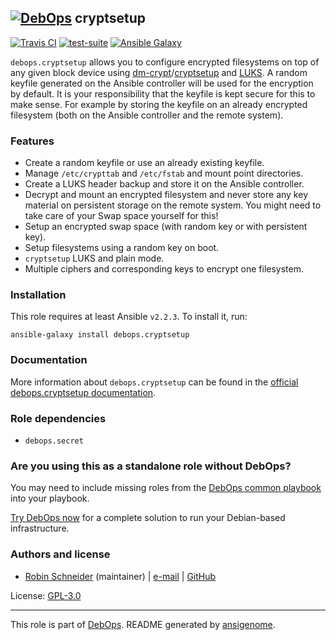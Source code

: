 ## [![DebOps](https://debops.org/images/debops-small.png)](https://debops.org) cryptsetup

<!-- This file was generated by Ansigenome. Do not edit this file directly but
     instead have a look at the files in the ./meta/ directory. -->

[![Travis CI](https://img.shields.io/travis/debops/ansible-cryptsetup.svg?style=flat)](https://travis-ci.org/debops/ansible-cryptsetup)
[![test-suite](https://img.shields.io/badge/test--suite-ansible--cryptsetup-blue.svg?style=flat)](https://github.com/debops/test-suite/tree/master/ansible-cryptsetup/)
[![Ansible Galaxy](https://img.shields.io/badge/galaxy-debops.cryptsetup-660198.svg?style=flat)](https://galaxy.ansible.com/debops/cryptsetup)


`debops.cryptsetup` allows you to configure encrypted filesystems on top of
any given block device using [dm-crypt][]/[cryptsetup][] and [LUKS][].  A random
keyfile generated on the Ansible controller will be used for the encryption by
default.  It is your responsibility that the keyfile is kept secure for this to
make sense.  For example by storing the keyfile on an already encrypted
filesystem (both on the Ansible controller and the remote system).

[LUKS]: https://en.wikipedia.org/wiki/Linux_Unified_Key_Setup
[dm-crypt]: https://en.wikipedia.org/wiki/Dm-crypt
[cryptsetup]: https://gitlab.com/cryptsetup/cryptsetup

### Features

* Create a random keyfile or use an already existing keyfile.
* Manage `/etc/crypttab` and `/etc/fstab` and mount point directories.
* Create a LUKS header backup and store it on the Ansible controller.
* Decrypt and mount an encrypted filesystem and never store any key material on
  persistent storage on the remote system. You might need to take care of your
  Swap space yourself for this!
* Setup an encrypted swap space (with random key or with persistent key).
* Setup filesystems using a random key on boot.
* ``cryptsetup`` LUKS and plain mode.
* Multiple ciphers and corresponding keys to encrypt one filesystem.

### Installation

This role requires at least Ansible `v2.2.3`. To install it, run:

```Shell
ansible-galaxy install debops.cryptsetup
```

### Documentation

More information about `debops.cryptsetup` can be found in the
[official debops.cryptsetup documentation](https://docs.debops.org/en/latest/ansible/roles/ansible-cryptsetup/docs/).


### Role dependencies

- `debops.secret`

### Are you using this as a standalone role without DebOps?

You may need to include missing roles from the [DebOps common
playbook](https://github.com/debops/debops-playbooks/blob/master/playbooks/common.yml)
into your playbook.

[Try DebOps now](https://debops.org/) for a complete solution to run your Debian-based infrastructure.





### Authors and license

- [Robin Schneider](https://docs.debops.org/en/latest/debops-keyring/docs/entities.html#debops-keyring-entity-ypid) (maintainer) | [e-mail](mailto:ypid@riseup.net) | [GitHub](https://github.com/ypid)

License: [GPL-3.0](https://tldrlegal.com/license/gnu-general-public-license-v3-%28gpl-3%29)

***

This role is part of [DebOps](https://debops.org/). README generated by [ansigenome](https://github.com/nickjj/ansigenome/).
